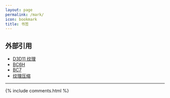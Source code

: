 ```yaml
---
layout: page
permalink: /mark/
icon: bookmark
title: 书签
---
```


## 外部引用

* [D3D11 纹理](https://msdn.microsoft.com/en-us/library/windows/desktop/ff476902(v=vs.85).aspx)
* [BC6H](https://msdn.microsoft.com/en-us/library/windows/desktop/hh308952(v=vs.85).aspx)
* [BC7](https://msdn.microsoft.com/en-us/library/windows/desktop/hh308953(v=vs.85).aspx)
* [纹理压缩](http://renderingpipeline.com/2012/07/texture-compression/)

---
{% include comments.html %}
